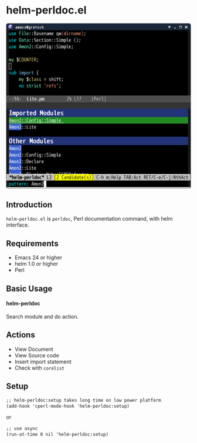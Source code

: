 # helm-perldoc.el

![helm-perldoc](image/helm-perldoc1.png)


## Introduction
`helm-perldoc.el` is `perldoc`, Perl documentation command, with helm interface.


## Requirements

* Emacs 24 or higher
* helm 1.0 or higher
* Perl


## Basic Usage

#### helm-perldoc

Search module and do action.


## Actions

* View Document
* View Source code
* Insert import statement
* Check with `corelist`


## Setup

````elisp
;; helm-perldoc:setup takes long time on low power platform
(add-hook 'cperl-mode-hook 'helm-perldoc:setup)
````

or

```` elisp
;; use async
(run-at-time 0 nil 'helm-perldoc:setup)
````
